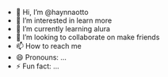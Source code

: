 - 👋 Hi, I’m @haynnaotto
- 👀 I’m interested in learn more
- 🌱 I’m currently learning alura
- 💞️ I’m looking to collaborate on make friends
- 📫 How to reach me 
- 😄 Pronouns: ...
- ⚡ Fun fact: ...

<!---
haynnaotto/haynnaotto is a ✨ special ✨ repository because its `README.md` (this file) appears on your GitHub profile.
You can click the Preview link to take a look at your changes.
--->
